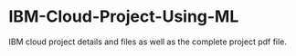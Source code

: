 # IBM-Cloud-Project-Using-ML
IBM cloud project details and files as well as the complete project pdf file.
